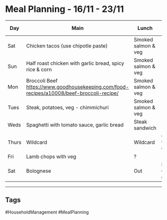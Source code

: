 # Meal Planning - 16/11 - 23/11

| Day   | Main                                                                                     | Lunch               | Plans, notes           |
| ----- | ---------------------------------------------------------------------------------------- | ------------------- | ---------------------- |
| Sat   | Chicken tacos (use chipotle paste)                                                       | Smoked salmon & veg |                        |
| Sun   | Half roast chicken with garlic bread, spicy rice & corn                                  | Smoked salmon & veg |                        |
| Mon   | Broccoli Beef https://www.goodhousekeeping.com/food-recipes/a10008/beef-broccoli-recipe/ | Smoked salmon & veg |                        |
| Tues  | Steak, potatoes, veg - chimmichuri                                                       | Smoked salmon & veg |                        |
| Weds  | Spaghetti with tomato sauce, garlic bread                                                | Steak sandwich      |                        |
| Thurs | Wildcard                                                                                 | Wildcard            | Out with Chris         |
| Fri   | Lamb chops with veg                                                                      | ?                   |                        |
| Sat   | Bolognese                                                                                | Out                 | Meeting Olga - daytime |

---
## Tags

#HouseholdManagement #MealPlanning